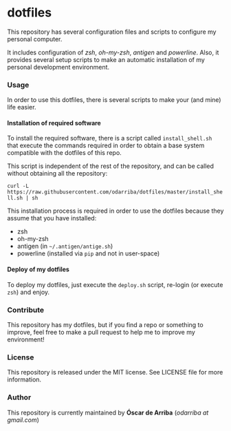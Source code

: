 # dotfiles

This repository has several configuration files and scripts to configure my personal computer.

It includes configuration of *zsh*, *oh-my-zsh*, *antigen* and *powerline*. Also, it provides several setup scripts to make an automatic installation of my personal development environment.

### Usage
In order to use this dotfiles, there is several scripts to make your (and mine) life easier.

#### Installation of required software
To install the required software, there is a script called `install_shell.sh` that execute the commands required in order to obtain a base system compatible with the dotfiles of this repo.

This script is independent of the rest of the repository, and can be called without obtaining all the repository:

`curl -L https://raw.githubusercontent.com/odarriba/dotfiles/master/install_shell.sh | sh`

This installation process is required in order to use the dotfiles because they assume that you have installed:

* zsh
* oh-my-zsh
* antigen (in `~/.antigen/antige.sh`)
* powerline (installed via `pip` and not in user-space)

#### Deploy of my dotfiles
To deploy my dotfiles, just execute the `deploy.sh` script, re-login (or execute `zsh`) and enjoy.

### Contribute
This repository has my dotfiles, but if you find a repo or something to improve, feel free to make a pull request to help me to improve my environment!

### License
This repository is released under the MIT license. See LICENSE file for more information.

### Author
This repository is currently maintained by **Óscar de Arriba** (*odarriba at gmail.com*)
